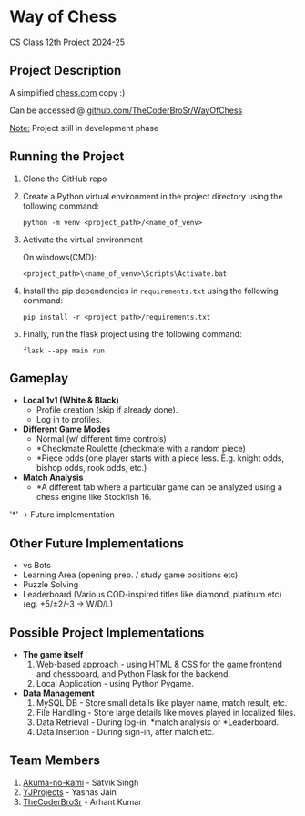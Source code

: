 # Way of Chess
CS Class 12th Project 2024-25

## Project Description
A simplified [﻿chess.com](https://chess.com/) copy :)

Can be accessed @ [﻿github.com/TheCoderBroSr/WayOfChess](https://github.com/TheCoderBroSr/WayOfChess) 

<ins>Note:</ins> Project still in development phase

## Running the Project
1. Clone the GitHub repo
2. Create a Python virtual environment in the project directory using the following command:
   
   ```
   python -m venv <project_path>/<name_of_venv>
   ```

3. Activate the virtual environment
   
   On windows(CMD):

   ```
   <project_path>\<name_of_venv>\Scripts\Activate.bat
   ```

4. Install the pip dependencies in `requirements.txt` using the following command:

   ```
   pip install -r <project_path>/requirements.txt
   ```

5. Finally, run the flask project using the following command:

   ```
   flask --app main run
   ```

## Gameplay
- **Local 1v1 (White & Black)**
    - Profile creation (skip if already done).
    - Log in to profiles.
- **Different Game Modes**
    - Normal (w/ different time controls)
    - *Checkmate Roulette (checkmate with a random piece)
    - *Piece odds (one player starts with a piece less. E.g. knight odds, bishop odds, rook odds, etc.)
- **Match Analysis**
    - *A different tab where a particular game can be analyzed using a chess engine like Stockfish 16.
      
'*' -> Future implementation

## Other Future Implementations
- vs Bots
- Learning Area (opening prep. / study game positions etc)
- Puzzle Solving
- Leaderboard (Various COD-inspired titles like diamond, platinum etc) (eg. +5/±2/-3 -> W/D/L)


## Possible Project Implementations
- **The game itself**
    1. Web-based approach - using HTML & CSS for the game frontend and chessboard, and Python Flask for the backend.
    2. Local Application - using Python Pygame.
- **Data Management**
    1. MySQL DB - Store small details like player name, match result, etc.
    2. File Handling - Store large details like moves played in localized files.
    3. Data Retrieval - During log-in, *match analysis or *Leaderboard.
    4. Data Insertion - During sign-in, after match etc.

## Team Members
1. [Akuma-no-kami](https://github.com/Akuma-no-kami) - Satvik Singh
2. [YJProjects](https://github.com/YJProjects) - Yashas Jain
3. [TheCoderBroSr](https://github.com/TheCoderBroSr) - Arhant Kumar

